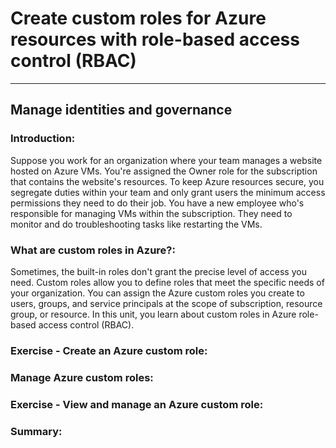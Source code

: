 # Create custom roles for Azure resources with role-based access control (RBAC)

___

## Manage identities and governance

### Introduction: 

Suppose you work for an organization where your team manages a website hosted on Azure VMs. You're assigned the Owner role for the subscription that contains the website's resources. To keep Azure resources secure, you segregate duties within your team and only grant users the minimum access permissions they need to do their job. You have a new employee who's responsible for managing VMs within the subscription. They need to monitor and do troubleshooting tasks like restarting the VMs.


### What are custom roles in Azure?:

Sometimes, the built-in roles don't grant the precise level of access you need. Custom roles allow you to define roles that meet the specific needs of your organization. You can assign the Azure custom roles you create to users, groups, and service principals at the scope of subscription, resource group, or resource.
In this unit, you learn about custom roles in Azure role-based access control (RBAC).


### Exercise - Create an Azure custom role: 

### Manage Azure custom roles:

### Exercise - View and manage an Azure custom role: 

### Summary: 